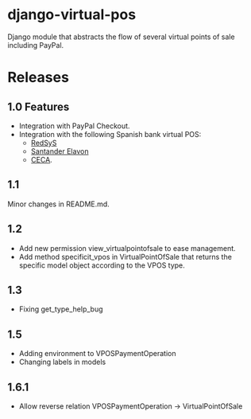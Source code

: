 # django-virtual-pos
Django module that abstracts the flow of several virtual points of sale including PayPal.

# Releases

## 1.0 Features 
- Integration with PayPal Checkout.
- Integration with the following Spanish bank virtual POS:
  - [RedSyS](http://www.redsys.es/)
  - [Santander Elavon](https://www.santanderelavon.com/)
  - [CECA](http://www.cajasdeahorros.es/).

## 1.1
Minor changes in README.md.

## 1.2
- Add new permission view_virtualpointofsale to ease management.
- Add method specificit_vpos in VirtualPointOfSale that returns the specific model object according to the VPOS type.

## 1.3
- Fixing get_type_help_bug

## 1.5
- Adding environment to VPOSPaymentOperation
- Changing labels in models

## 1.6.1
- Allow reverse relation VPOSPaymentOperation -> VirtualPointOfSale
